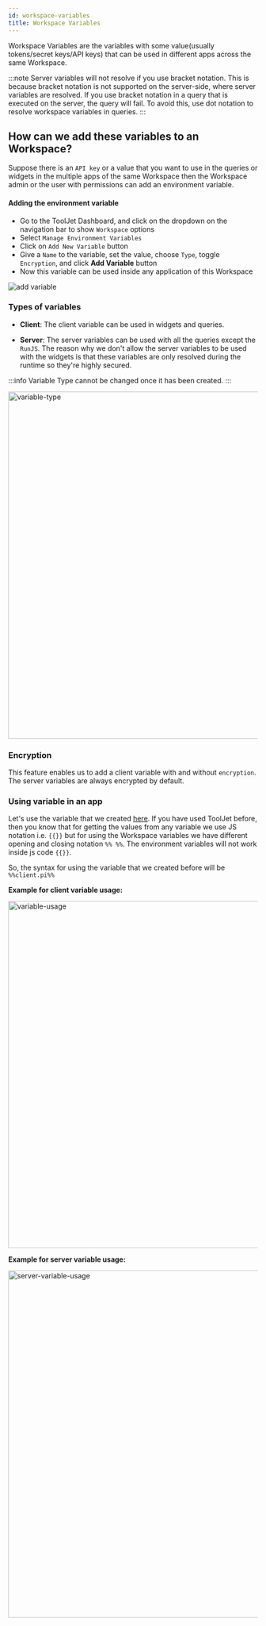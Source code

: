```yaml
---
id: workspace-variables
title: Workspace Variables
---
```


Workspace Variables are the variables with some value(usually tokens/secret keys/API keys) that can be used in different apps across the same Workspace.

:::note
Server variables will not resolve if you use bracket notation. This is because bracket notation is not supported on the server-side, where server variables are resolved. If you use bracket notation in a query that is executed on the server, the query will fail. To avoid this, use dot notation to resolve workspace variables in queries.
:::

## How can we add these variables to an Workspace?

Suppose there is an `API key` or a value that you want to use in the queries or widgets in the multiple apps of the same Workspace then the Workspace admin or the user with permissions can add an environment variable.

#### Adding the environment variable

- Go to the ToolJet Dashboard, and click on the dropdown on the navigation bar to show `Workspace` options
- Select `Manage Environment Variables`
- Click on `Add New Variable` button
- Give a `Name` to the variable, set the value, choose `Type`, toggle `Encryption`, and click **Add Variable** button
- Now this variable can be used inside any application of this Workspace

<div style={{textAlign: 'center'}}>

<img className="screenshot-full" src="/img/tutorial/use-env-org-vars/work-var.gif" alt="add variable" />

</div>

### Types of variables

- **Client**: The client variable can be used in widgets and queries.

- **Server**: The server variables can be used with all the queries except the `RunJS`. The reason why we don't allow the server variables to be used with the widgets is that these variables are only resolved during the runtime so they're highly secured.

:::info
Variable Type cannot be changed once it has been created.
:::

<div style={{textAlign: 'center'}}>

<img className="screenshot-full" src="/img/tutorial/use-env-org-vars/variable-type.png" alt="variable-type" width="700"/>

</div>

### Encryption

This feature enables us to add a client variable with and without `encryption`. The server variables are always encrypted by default.

### Using variable in an app

Let's use the variable that we created [here](/docs/tutorial/workspace-variables/#adding-the-environment-variable). If you have used ToolJet before, then you know that for getting the values from any variable we use JS notation i.e. `{{}}` but for using the Workspace variables we have different opening and closing notation `%% %%`. The environment variables will not work inside js code `{{}}`.

So, the syntax for using the variable that we created before will be `%%client.pi%%`

**Example for client variable usage:**

<div style={{textAlign: 'center'}}>

<img className="screenshot-full" src="/img/tutorial/use-env-org-vars/variable-usage.png" alt="variable-usage" width="700"/>

</div>

**Example for server variable usage:**

<div style={{textAlign: 'center'}}>

<img className="screenshot-full" src="/img/tutorial/use-env-org-vars/server-variable-usage.png"  alt="server-variable-usage" width="700" />

</div>
